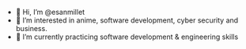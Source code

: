 - 👋 Hi, I’m @esanmillet
- 👀 I’m interested in anime, software development, cyber security and business. 
- 🌱 I’m currently practicing software development & engineering skills 

<!---
esanmillet/esanmillet is a ✨ special ✨ repository because its `README.md` (this file) appears on your GitHub profile.
You can click the Preview link to take a look at your changes.
--->
